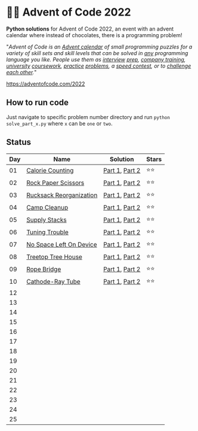 # 🎄🧩 Advent of Code 2022

**Python solutions** for Advent of Code 2022, an event with an advent calendar where instead of chocolates, there is a programming problem!

"*_Advent of Code_ is an [Advent calendar](https://en.wikipedia.org/wiki/Advent_calendar) of small programming puzzles for a variety of skill sets and skill levels that can be solved in [any](https://github.com/search?q=advent+of+code) programming language you like. People use them as [interview](https://y3l2n.com/2018/05/09/interview-prep-advent-of-code/)  [prep](https://twitter.com/dznqbit/status/1037607793144938497), [company training](https://twitter.com/pgoultiaev/status/950805811583963137), [university](https://gitlab.com/imhoffman/fa19b4-mat3006/wikis/home)  [coursework](https://gribblelab.org/teaching/scicomp2021/index.html), [practice](https://twitter.com/mrdanielklein/status/936267621468483584)  [problems](https://comp215.blogs.rice.edu/), a [speed contest](https://adventofcode.com/leaderboard), or to [challenge each other](https://www.reddit.com/r/adventofcode/search?q=flair%3Aupping&restrict_sr=on).*"


https://adventofcode.com/2022

## How to run code

Just navigate to specific problem number directory and run `python solve_part_x.py` where `x` can be `one` or `two`.


## Status

| Day | Name                                                           | Solution                                                                                                                                                                                     | Stars |
| --- | -------------------------------------------------------------- | --------                                                                                                                                                                                     | ----- |
| 01  | [Calorie Counting](https://adventofcode.com/2022/day/1)        | [Part 1](https://github.com/reidemeister94/advent-of-code-2022/blob/main/1/solve_part_one.py), [Part 2](https://github.com/reidemeister94/advent-of-code-2022/blob/main/1/solve_part_two.py) |  ⭐⭐   |
| 02  | [Rock Paper Scissors](https://adventofcode.com/2022/day/2)     | [Part 1](https://github.com/reidemeister94/advent-of-code-2022/blob/main/2/solve_part_one.py), [Part 2](https://github.com/reidemeister94/advent-of-code-2022/blob/main/2/solve_part_two.py) |  ⭐⭐   |
| 03  | [Rucksack Reorganization](https://adventofcode.com/2022/day/3) | [Part 1](https://github.com/reidemeister94/advent-of-code-2022/blob/main/3/solve_part_one.py), [Part 2](https://github.com/reidemeister94/advent-of-code-2022/blob/main/3/solve_part_two.py) |  ⭐⭐   |
| 04  | [Camp Cleanup](https://adventofcode.com/2022/day/4)            | [Part 1](https://github.com/reidemeister94/advent-of-code-2022/blob/main/4/solve_part_one.py), [Part 2](https://github.com/reidemeister94/advent-of-code-2022/blob/main/4/solve_part_two.py) |  ⭐⭐   |
| 05  | [Supply Stacks](https://adventofcode.com/2022/day/5)            | [Part 1](https://github.com/reidemeister94/advent-of-code-2022/blob/main/5/solve_part_one.py), [Part 2](https://github.com/reidemeister94/advent-of-code-2022/blob/main/5/solve_part_two.py) |  ⭐⭐   |
| 06  | [Tuning Trouble](https://adventofcode.com/2022/day/6)            | [Part 1](https://github.com/reidemeister94/advent-of-code-2022/blob/main/6/solve_part_one.py), [Part 2](https://github.com/reidemeister94/advent-of-code-2022/blob/main/6/solve_part_two.py) |  ⭐⭐   |
| 07  | [No Space Left On Device](https://adventofcode.com/2022/day/7)            | [Part 1](https://github.com/reidemeister94/advent-of-code-2022/blob/main/7/solve_part_one.py), [Part 2](https://github.com/reidemeister94/advent-of-code-2022/blob/main/7/solve_part_two.py) |  ⭐⭐   |
| 08  | [Treetop Tree House](https://adventofcode.com/2022/day/8)            | [Part 1](https://github.com/reidemeister94/advent-of-code-2022/blob/main/8/solve_part_one.py), [Part 2](https://github.com/reidemeister94/advent-of-code-2022/blob/main/8/solve_part_two.py) |  ⭐⭐   |
| 09  | [Rope Bridge](https://adventofcode.com/2022/day/9)            | [Part 1](https://github.com/reidemeister94/advent-of-code-2022/blob/main/9/solve_part_one.py), [Part 2](https://github.com/reidemeister94/advent-of-code-2022/blob/main/9/solve_part_two.py) |  ⭐⭐   |
| 10  | [Cathode-Ray Tube](https://adventofcode.com/2022/day/10)            | [Part 1](https://github.com/reidemeister94/advent-of-code-2022/blob/main/10/solve_part_one.py), [Part 2](https://github.com/reidemeister94/advent-of-code-2022/blob/main/10/solve_part_two.py) |  ⭐⭐   | 11  |                                                                |                                                                                                                                                                                              |        |
| 12  |                                                                |                                                                                                                                                                                              |        |
| 13  |                                                                |                                                                                                                                                                                              |        |
| 14  |                                                                |                                                                                                                                                                                              |        |
| 15  |                                                                |                                                                                                                                                                                              |        |
| 16  |                                                                |                                                                                                                                                                                              |        |
| 17  |                                                                |                                                                                                                                                                                              |        |
| 18  |                                                                |                                                                                                                                                                                              |        |
| 19  |                                                                |                                                                                                                                                                                              |        |
| 20  |                                                                |                                                                                                                                                                                              |        |
| 21  |                                                                |                                                                                                                                                                                              |        |
| 22  |                                                                |                                                                                                                                                                                              |        |
| 23  |                                                                |                                                                                                                                                                                              |        |
| 24  |                                                                |                                                                                                                                                                                              |        |
| 25  |                                                                |                                                                                                                                                                                              |        |
